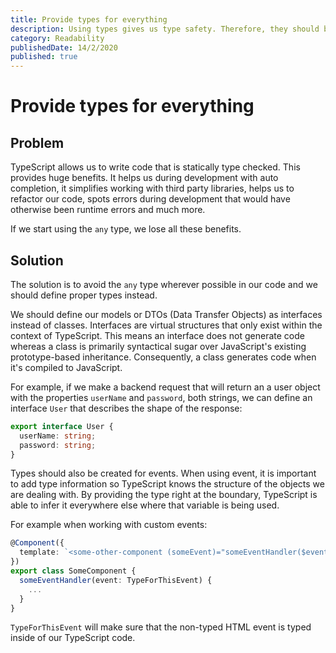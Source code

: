 ```yaml
---
title: Provide types for everything
description: Using types gives us type safety. Therefore, they should be used whenever possible
category: Readability
publishedDate: 14/2/2020
published: true
---
```


# Provide types for everything

## Problem

TypeScript allows us to write code that is statically type checked. This provides huge benefits. It helps us during development with auto completion, it simplifies working with third party libraries, helps us to refactor our code, spots errors during development that would have otherwise been runtime errors and much more.

If we start using the `any` type, we lose all these benefits.

## Solution

The solution is to avoid the `any` type wherever possible in our code and we should define proper types instead.

We should define our models or DTOs (Data Transfer Objects) as interfaces instead of classes. Interfaces are virtual structures that only exist within the context of TypeScript. This means an interface does not generate code whereas a class is primarily syntactical sugar over JavaScript's existing prototype-based inheritance. Consequently, a class generates code when it's compiled to JavaScript.

For example, if we make a backend request that will return an a user object with the properties `userName` and `password`, both strings, we can define an interface `User` that describes the shape of the response:

```ts
export interface User {
  userName: string;
  password: string;
}
```

Types should also be created for events. When using event, it is important to add type information so TypeScript knows the structure of the objects we are dealing with. By providing the type right at the boundary, TypeScript is able to infer it everywhere else where that variable is being used.

For example when working with custom events:

```ts
@Component({
  template: `<some-other-component (someEvent)="someEventHandler($event)"></some-other-component>`
})
export class SomeComponent {
  someEventHandler(event: TypeForThisEvent) {
    ...
  }
}
```

`TypeForThisEvent` will make sure that the non-typed HTML event is typed inside of our TypeScript code.
